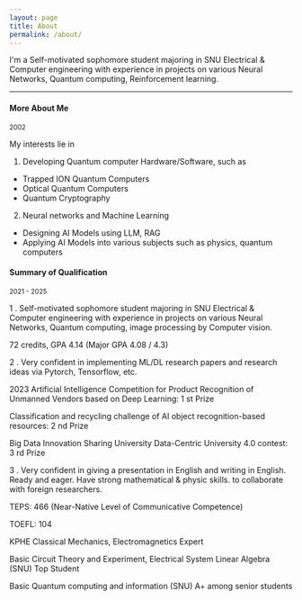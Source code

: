 ```yaml
---
layout: page
title: About
permalink: /about/
---
```

I'm a Self-motivated sophomore student majoring in SNU Electrical & Computer engineering with experience in projects on various Neural Networks, Quantum computing, Reinforcement learning.


***

#### More About Me
<small>2002</small>

My interests lie in

1. Developing Quantum computer Hardware/Software, such as

- Trapped ION Quantum Computers
- Optical Quantum Computers
- Quantum Cryptography

2. Neural networks and Machine Learning

- Designing AI Models using LLM, RAG
- Applying AI Models into various subjects such as physics, quantum computers





#### Summary of Qualification
<small>2021 - 2025</small>

1 . Self-motivated sophomore student majoring in SNU Electrical & Computer engineering with experience in projects on various Neural Networks, Quantum computing, image processing by Computer vision.

72 credits, GPA 4.14 (Major GPA 4.08 / 4.3)

2 . Very confident in implementing ML/DL research papers and research ideas via Pytorch, Tensorflow, etc.

2023 Artificial Intelligence Competition for Product Recognition of Unmanned Vendors based on Deep Learning: 1 st Prize

Classification and recycling challenge of AI object recognition-based resources: 2 nd Prize

Big Data Innovation Sharing University Data-Centric University 4.0 contest: 3 rd Prize


3 . Very confident in giving a presentation in English and writing in English. Ready and eager. Have strong mathematical & physic skills. to collaborate with foreign researchers.

TEPS: 466 (Near-Native Level of Communicative Competence)

TOEFL: 104

KPHE Classical Mechanics, Electromagnetics Expert

Basic Circuit Theory and Experiment, Electrical System Linear Algebra (SNU) Top Student

Basic Quantum computing and information (SNU) A+ among senior students